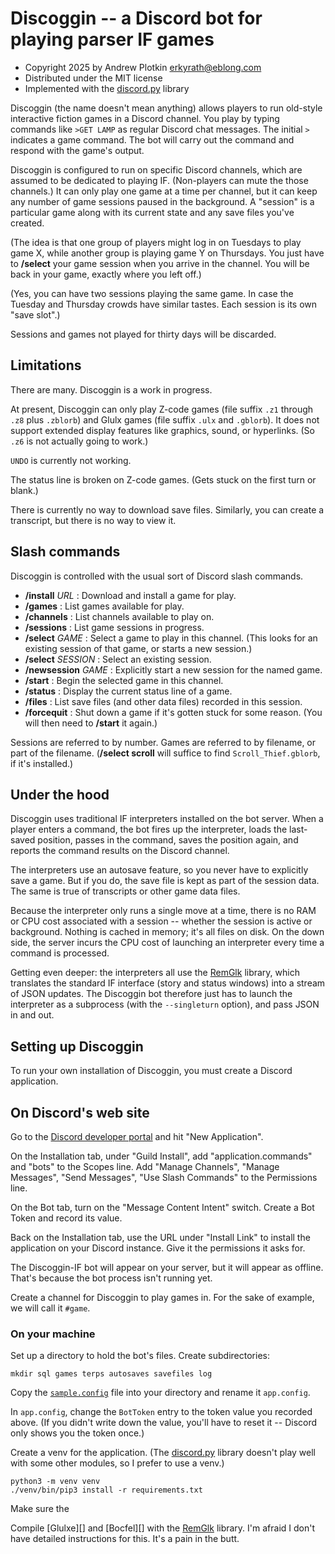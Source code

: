 # Discoggin -- a Discord bot for playing parser IF games

- Copyright 2025 by Andrew Plotkin <erkyrath@eblong.com>
- Distributed under the MIT license
- Implemented with the [discord.py][] library

[discord.py]: https://github.com/Rapptz/discord.py/

Discoggin (the name doesn't mean anything) allows players to run old-style interactive fiction games in a Discord channel. You play by typing commands like `>GET LAMP` as regular Discord chat messages. The initial `>` indicates a game command. The bot will carry out the command and respond with the game's output.

Discoggin is configured to run on specific Discord channels, which are assumed to be dedicated to playing IF. (Non-players can mute the those channels.) It can only play one game at a time per channel, but it can keep any number of game sessions paused in the background. A "session" is a particular game along with its current state and any save files you've created.

(The idea is that one group of players might log in on Tuesdays to play game X, while another group is playing game Y on Thursdays. You just have to **/select** your game session when you arrive in the channel. You will be back in your game, exactly where you left off.)

(Yes, you can have two sessions playing the same game. In case the Tuesday and Thursday crowds have similar tastes. Each session is its own "save slot".)

Sessions and games not played for thirty days will be discarded.

## Limitations

There are many. Discoggin is a work in progress.

At present, Discoggin can only play Z-code games (file suffix `.z1` through `.z8` plus `.zblorb`) and Glulx games (file suffix `.ulx` and `.gblorb`). It does not support extended display features like graphics, sound, or hyperlinks. (So `.z6` is not actually going to work.)

`UNDO` is currently not working.

The status line is broken on Z-code games. (Gets stuck on the first turn or blank.)

There is currently no way to download save files. Similarly, you can create a transcript, but there is no way to view it.

## Slash commands

Discoggin is controlled with the usual sort of Discord slash commands.

- **/install** _URL_ : Download and install a game for play.
- **/games** : List games available for play.
- **/channels** : List channels available to play on.
- **/sessions** : List game sessions in progress.
- **/select** _GAME_ : Select a game to play in this channel. (This looks for an existing session of that game, or starts a new session.)
- **/select** _SESSION_ : Select an existing session.
- **/newsession** _GAME_ : Explicitly start a new session for the named game.
- **/start** : Begin the selected game in this channel.
- **/status** : Display the current status line of a game.
- **/files** : List save files (and other data files) recorded in this session.
- **/forcequit** : Shut down a game if it's gotten stuck for some reason. (You will then need to **/start** it again.)

Sessions are referred to by number. Games are referred to by filename, or part of the filename. (**/select scroll** will suffice to find `Scroll_Thief.gblorb`, if it's installed.)

## Under the hood

Discoggin uses traditional IF interpreters installed on the bot server. When a player enters a command, the bot fires up the interpreter, loads the last-saved position, passes in the command, saves the position again, and reports the command results on the Discord channel.

The interpreters use an autosave feature, so you never have to explicitly save a game. But if you do, the save file is kept as part of the session data. The same is true of transcripts or other game data files.

Because the interpreter only runs a single move at a time, there is no RAM or CPU cost associated with a session -- whether the session is active or background. Nothing is cached in memory; it's all files on disk. On the down side, the server incurs the CPU cost of launching an interpreter every time a command is processed.

Getting even deeper: the interpreters all use the [RemGlk][] library, which translates the standard IF interface (story and status windows) into a stream of JSON updates. The Discoggin bot therefore just has to launch the interpreter as a subprocess (with the `--singleturn` option), and pass JSON in and out.

[RemGlk]: https://github.com/erkyrath/remglk

## Setting up Discoggin

To run your own installation of Discoggin, you must create a Discord application.

## On Discord's web site

Go to the [Discord developer portal][discorddev] and hit "New Application".

[discorddev]: https://discord.com/developers/applications

On the Installation tab, under "Guild Install", add "application.commands" and "bots" to the Scopes line. Add "Manage Channels", "Manage Messages", "Send Messages", "Use Slash Commands" to the Permissions line.

On the Bot tab, turn on the "Message Content Intent" switch. Create a Bot Token and record its value.

Back on the Installation tab, use the URL under "Install Link" to install the application on your Discord instance. Give it the permissions it asks for.

The Discoggin-IF bot will appear on your server, but it will appear as offline. That's because the bot process isn't running yet.

Create a channel for Discoggin to play games in. For the sake of example, we will call it `#game`.

### On your machine

Set up a directory to hold the bot's files. Create subdirectories:

	mkdir sql games terps autosaves savefiles log

Copy the [`sample.config`](./sample.config) file into your directory and rename it `app.config`.

In `app.config`, change the `BotToken` entry to the token value you recorded above. (If you didn't write down the value, you'll have to reset it -- Discord only shows you the token once.)

Create a venv for the application. (The [discord.py][] library doesn't play well with some other modules, so I prefer to use a venv.)

	python3 -m venv venv
	./venv/bin/pip3 install -r requirements.txt

Make sure the 

Compile [Glulxe][] and [Bocfel][] with the [RemGlk][] library. I'm afraid I don't have detailed instructions for this. It's a pain in the butt. 
